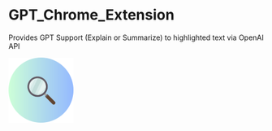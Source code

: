 # GPT_Chrome_Extension

Provides GPT Support (Explain or Summarize) to highlighted text via OpenAI API

![Demo](icon.png) 

